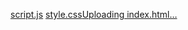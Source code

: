 [script.js](https://github.com/user-attachments/files/22939480/script.js)
[style.css](https://github.com/user-attachments/files/22939481/style.css)[Uploading index.html…]()

